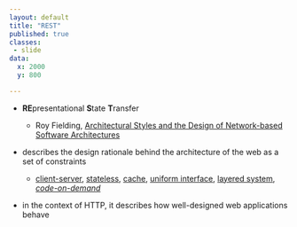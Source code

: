 ```yaml
---
layout: default
title: "REST"
published: true
classes:
 - slide
data:
  x: 2000
  y: 800

---
```


* **RE**presentational **S**tate **T**ransfer

	* Roy Fielding, [Architectural Styles and the Design of Network-based Software Architectures](http://www.ics.uci.edu/~fielding/pubs/dissertation/top.htm)
* describes the design rationale behind the architecture of the web as a set of constraints

	* [client-server](http://www.ics.uci.edu/~fielding/pubs/dissertation/rest_arch_style.htm#sec_5_1_2), [stateless](http://www.ics.uci.edu/~fielding/pubs/dissertation/rest_arch_style.htm#sec_5_1_3), [cache](http://www.ics.uci.edu/~fielding/pubs/dissertation/rest_arch_style.htm#sec_5_1_4), [uniform interface](http://www.ics.uci.edu/~fielding/pubs/dissertation/rest_arch_style.htm#sec_5_1_5), [layered system](http://www.ics.uci.edu/~fielding/pubs/dissertation/rest_arch_style.htm#sec_5_1_6), [*code-on-demand*](http://www.ics.uci.edu/~fielding/pubs/dissertation/rest_arch_style.htm#sec_5_1_7)
* in the context of HTTP, it describes how well-designed web applications behave
